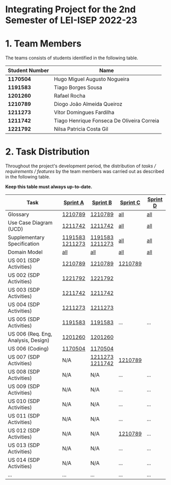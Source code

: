 # Integrating Project for the 2nd Semester of LEI-ISEP 2022-23

# 1. Team Members

The teams consists of students identified in the following table.

| Student Number | Name                                       |
|----------------|--------------------------------------------|
| **1170504**    | Hugo Miguel Augusto Nogueira               |
| **1191583**    | Tiago Borges Sousa                         |
| **1201260**    | Rafael Rocha                               |
| **1210789**    | Diogo João Almeida Queiroz                 |
| **1211273**    | Vítor Domingues Fardilha                   |
| **1211742**    | Tiago Henrique Fonseca De Oliveira Correia |
| **1221792**    | Nilsa Patricia Costa Gil                   |

# 2. Task Distribution ###

Throughout the project's development period, the distribution of _tasks / requirements / features_ by the team members
was carried out as described in the following table.

**Keep this table must always up-to-date.**

| Task                                | [Sprint A](sprintA/Readme.md)                                                                              | [Sprint B](sprintB/Readme.md)                                                                              | [Sprint C](sprintC/Readme.md)                                                              | [Sprint D](sprintD/Readme.md)                                                              |
|-------------------------------------|------------------------------------------------------------------------------------------------------------|------------------------------------------------------------------------------------------------------------|--------------------------------------------------------------------------------------------|--------------------------------------------------------------------------------------------|
| Glossary                            | [1210789](sprintA/global-artifacts/01.requirements-engineering/glossary.md)                                | [1210789](sprintB/global-artifacts/01.requirements-engineering/glossary.md)                                | [all](sprintC/global-artifacts/01.requirements-engineering/glossary.md)                    | [all](sprintD/global-artifacts/01.requirements-engineering/glossary.md)                    |
| Use Case Diagram (UCD)              | [1211742](sprintA/global-artifacts/01.requirements-engineering/use-case-diagram.md)                        | [1211742](sprintB/global-artifacts/01.requirements-engineering/use-case-diagram.md)                        | [all](sprintC/global-artifacts/01.requirements-engineering/use-case-diagram.md)            | [all](sprintD/global-artifacts/01.requirements-engineering/use-case-diagram.md)            |
| Supplementary Specification         | [1191583<br/>1211273](sprintA/global-artifacts/01.requirements-engineering/supplementary-specification.md) | [1191583<br/>1211273](sprintB/global-artifacts/01.requirements-engineering/supplementary-specification.md) | [all](sprintC/global-artifacts/01.requirements-engineering/supplementary-specification.md) | [all](sprintD/global-artifacts/01.requirements-engineering/supplementary-specification.md) |
| Domain Model                        | [all](sprintA/global-artifacts/02.analysis/Readme.md)                                                      | [all](sprintB/global-artifacts/02.analysis/Readme.md)                                                      | [all](sprintC/global-artifacts/01.analysis/analysis.md)                                    | [all](sprintD/global-artifacts/01.analysis/analysis.md)                                    |
| US 001 (SDP Activities)             | [1210789](sprintA/us001/Readme.md)                                                                         | [1210789](sprintB/US001/Readme.md)                                                                         | [1210789](sprintC/us001/Readme.md)                                                         |                                                                                            |
| US 002 (SDP Activities)             | [1221792](sprintB/us002/Readme.md)                                                                         | [1221792](sprintB/us002/Readme.md)                                                                         |                                                                                            |                                                                                            |
| US 003 (SDP Activities)             | [1211742](sprintB/US003/Readme.md)                                                                         | [1211742](sprintB/US003/Readme.md)                                                                         |                                                                                            |                                                                                            |
| US 004 (SDP Activities)             | [1211273](sprintB/US004/Readme.md)                                                                         | [1211273](sprintB/US004/Readme.md)                                                                         |                                                                                            |                                                                                            |
| US 005 (SDP Activities)             | [1191583](sprintB/US004/Readme.md)                                                                         | [1191583](sprintB/US004/Readme.md)                                                                         | ...                                                                                        | ...                                                                                        |
| US 006 (Req. Eng, Analysis, Design) | [1201260](sprintB/us006/Readme.md)                                                                         | [1201260](sprintB/us006/Readme.md)                                                                         |                                                                                            |                                                                                            |
| US 006 (Coding)                     | [1170504](sprintB/us006/Readme.md)                                                                         | [1170504](sprintB/us006/Readme.md)                                                                         |                                                                                            |                                                                                            |
| US 007 (SDP Activities)             | N/A                                                                                                        | [1211273<br/>1211742](sprintB/US007/Readme.md)                                                             | [1210789](sprintC/us007/Readme.md)                                                         |                                                                                            |
| US 008 (SDP Activities)             | N/A                                                                                                        | N/A                                                                                                        | ...                                                                                        | ...                                                                                        |
| US 009 (SDP Activities)             | N/A                                                                                                        | N/A                                                                                                        | ...                                                                                        | ...                                                                                        |
| US 010 (SDP Activities)             | N/A                                                                                                        | N/A                                                                                                        | ...                                                                                        | ...                                                                                        |
| US 011 (SDP Activities)             | N/A                                                                                                        | N/A                                                                                                        | ...                                                                                        | ...                                                                                        |
| US 012 (SDP Activities)             | N/A                                                                                                        | N/A                                                                                                        | [1210789](sprintC/us012/Readme.md)                                                         | ...                                                                                        |
| US 013 (SDP Activities)             | N/A                                                                                                        | N/A                                                                                                        | ...                                                                                        | ...                                                                                        |
| US 014 (SDP Activities)             | N/A                                                                                                        | N/A                                                                                                        | ...                                                                                        | ...                                                                                        |
| ...                                 | ...                                                                                                        | ...                                                                                                        | ...                                                                                        | ...                                                                                        |


